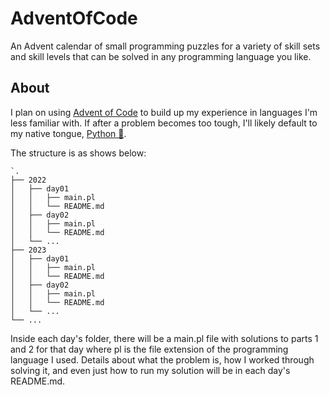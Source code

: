 # AdventOfCode

An Advent calendar of small programming puzzles for a variety of skill sets and
skill levels that can be solved in any programming language you like.

## About

I plan on using [Advent of Code](https://adventofcode.com/) to build up my
experience in languages I'm less familiar with.
If after a problem becomes too tough, I'll likely default to my native tongue,
[Python 🐍](https://www.python.org/).

The structure is as shows below:

```tree
`.
├── 2022
│   ├── day01
│   │   ├── main.pl
│   │   └── README.md
│   ├── day02
│   │   ├── main.pl
│   │   └── README.md
│   └── ...
├── 2023
│   ├── day01
│   │   ├── main.pl
│   │   └── README.md
│   ├── day02
│   │   ├── main.pl
│   │   └── README.md
│   └── ...
└── ...
```

Inside each day's folder, there will be a main.pl file with solutions to parts
1 and 2 for that day where pl is the file extension of the programming language
I used.
Details about what the problem is, how I worked through solving it, and even
just how to run my solution will be in each day's README.md.

